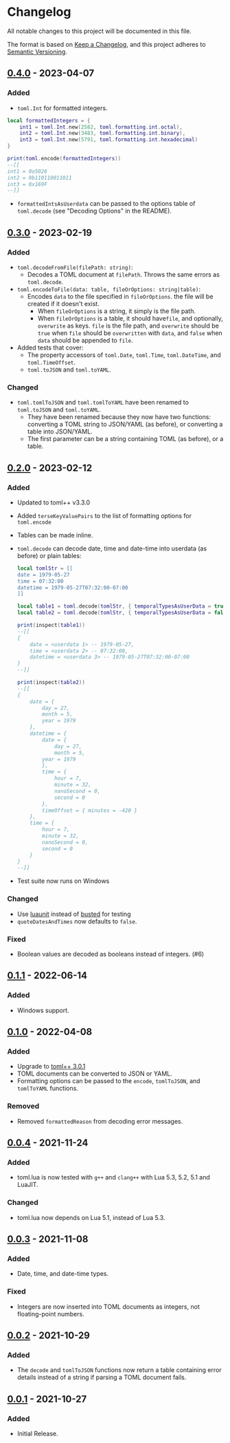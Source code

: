 # Changelog

All notable changes to this project will be documented in this file.

The format is based on [Keep a Changelog](https://keepachangelog.com/en/1.0.0/),
and this project adheres to [Semantic Versioning](https://semver.org/spec/v2.0.0.html).

## [0.4.0](https://github.com/LebJe/toml.lua/releases/tag/0.4.0) - 2023-04-07

### Added

-   `toml.Int` for formatted integers.

```lua
local formattedIntegers = {
	int1 = toml.Int.new(2582, toml.formatting.int.octal),
	int2 = toml.Int.new(3483, toml.formatting.int.binary),
	int3 = toml.Int.new(5791, toml.formatting.int.hexadecimal)
}

print(toml.encode(formattedIntegers))
--[[
int1 = 0o5026
int2 = 0b110110011011
int3 = 0x169F
--]]
```

-   `formattedIntsAsUserdata` can be passed to the options table of `toml.decode` (see "Decoding Options" in the README).

## [0.3.0](https://github.com/LebJe/toml.lua/releases/tag/0.3.0) - 2023-02-19

### Added

-   `toml.decodeFromFile(filePath: string)`:
    -   Decodes a TOML document at `filePath`. Throws the same errors as `toml.decode`.
-   `toml.encodeToFile(data: table, fileOrOptions: string|table)`:
    -   Encodes `data` to the file specified in `fileOrOptions`. the file will be created if it doesn't exist.
        -   When `fileOrOptions` is a string, it simply is the file path.
        -   When `fileOrOptions` is a table, it should have`file`, and optionally, `overwrite` as keys. `file` is the file path, and `overwrite` should be `true` when `file` should be `overwritten` with `data`, and `false` when `data` should be appended to `file`.
-   Added tests that cover:
    -   The property accessors of `toml.Date`, `toml.Time`, `toml.DateTime`, and `toml.TimeOffset`.
    -   `toml.toJSON` and `toml.toYAML`.

### Changed

-   `toml.tomlToJSON` and `toml.tomlToYAML` have been renamed to `toml.toJSON` and `toml.toYAML`.
    -   They have been renamed because they now have two functions: converting a TOML string to JSON/YAML (as before), or converting a table into JSON/YAML.
    -   The first parameter can be a string containing TOML (as before), or a table.

## [0.2.0](https://github.com/LebJe/toml.lua/releases/tag/0.2.0) - 2023-02-12

### Added

-   Updated to toml++ v3.3.0
-   Added `terseKeyValuePairs` to the list of formatting options for `toml.encode`
-   Tables can be made inline.
-   `toml.decode` can decode date, time and date-time into userdata (as before) or plain tables:

    ```lua
    local tomlStr = [[
    date = 1979-05-27
    time = 07:32:00
    datetime = 1979-05-27T07:32:00-07:00
    ]]

    local table1 = toml.decode(tomlStr, { temporalTypesAsUserData = true })
    local table2 = toml.decode(tomlStr, { temporalTypesAsUserData = false })

    print(inspect(table1))
    --[[
    {
    	date = <userdata 1> -- 1979-05-27,
    	time = <userdata 2> -- 07:32:00,
    	datetime = <userdata 3> -- 1979-05-27T07:32:00-07:00
    }
    --]]

    print(inspect(table2))
    --[[
    {
    	date = {
    		day = 27,
    		month = 5,
    		year = 1979
    	},
    	datetime = {
    		date = {
    			day = 27,
    			month = 5,
    		year = 1979
    		},
    		time = {
    			hour = 7,
    			minute = 32,
    			nanoSecond = 0,
    			second = 0
    		},
    		timeOffset = { minutes = -420 }
    	},
    	time = {
    		hour = 7,
    		minute = 32,
    		nanoSecond = 0,
    		second = 0
    	}
    }
    --]]
    ```

-   Test suite now runs on Windows

### Changed

-   Use [luaunit](https://github.com/bluebird75/luaunit) instead of [busted](https://github.com/lunarmodules/busted) for testing
-   `quoteDatesAndTimes` now defaults to `false`.

### Fixed

-   Boolean values are decoded as booleans instead of integers. (#6)

## [0.1.1](https://github.com/LebJe/toml.lua/releases/tag/0.1.1) - 2022-06-14

### Added

-   Windows support.

## [0.1.0](https://github.com/LebJe/toml.lua/releases/tag/0.1.0) - 2022-04-08

### Added

-   Upgrade to [toml++ 3.0.1](https://github.com/marzer/tomlplusplus/releases/tag/v3.0.1)
-   TOML documents can be converted to JSON or YAML.
-   Formatting options can be passed to the `encode`, `tomlToJSON`, and `tomlToYAML` functions.

### Removed

-   Removed `formattedReason` from decoding error messages.

## [0.0.4](https://github.com/LebJe/toml.lua/releases/tag/0.0.4) - 2021-11-24

### Added

-   toml.lua is now tested with `g++` and `clang++` with Lua 5.3, 5.2, 5.1 and LuaJIT.

### Changed

-   toml.lua now depends on Lua 5.1, instead of Lua 5.3.

## [0.0.3](https://github.com/LebJe/toml.lua/releases/tag/0.0.3) - 2021-11-08

### Added

-   Date, time, and date-time types.

### Fixed

-   Integers are now inserted into TOML documents as integers, not floating-point numbers.

## [0.0.2](https://github.com/LebJe/toml.lua/releases/tag/0.0.2) - 2021-10-29

### Added

-   The `decode` and `tomlToJSON` functions now return a table containing error details instead of a string if parsing a TOML document fails.

## [0.0.1](https://github.com/LebJe/toml.lua/releases/tag/0.0.1) - 2021-10-27

### Added

-   Initial Release.
